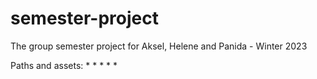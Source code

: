 # semester-project
The group semester project for Aksel, Helene and Panida - Winter 2023

Paths and assets:
*
*
*
*
*

